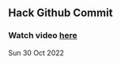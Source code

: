 
 ## Hack Github Commit 
 ### Watch video <a href="https://www.youtube.com">here</a> 
 Sun 30 Oct 2022 

